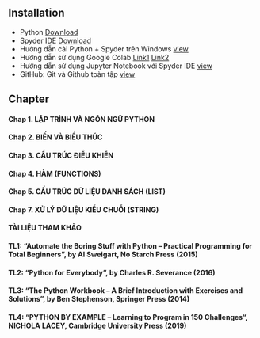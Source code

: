 ## Installation
* Python [Download](https://www.python.org/downloads/)
* Spyder IDE [Download](https://www.spyder-ide.org/)
* Hướng dẫn cài Python + Spyder trên Windows [view](https://www.youtube.com/watch?v=ZxDG_9Uv2Hs)
* Hướng dẫn sử dụng Google Colab [Link1](https://trituenhantao.io/lap-trinh/lam-quen-voi-google-colab/) [Link2](https://www.youtube.com/watch?v=Ql_ujv8ZjWI)
* Hướng dẫn sử dụng Jupyter Notebook với Spyder IDE [view](https://www.youtube.com/watch?v=QXh_hdm8KfA)
* GitHub: Git và Github toàn tập [view](https://www.youtube.com/watch?v=gjQDyND-vN8&list=PLwJr0JSP7i8D041yrTcWB_qEdzijIUX-q)

## Chapter
#### Chap 1. LẬP TRÌNH VÀ NGÔN NGỮ PYTHON
#### Chap 2. BIẾN VÀ BIỂU THỨC
#### Chap 3. CẤU TRÚC ĐIỀU KHIỂN
#### Chap 4. HÀM (FUNCTIONS)
#### Chap 5. CẤU TRÚC DỮ LIỆU DANH SÁCH (LIST)
#### Chap 7. XỬ LÝ DỮ LIỆU KIỂU CHUỖI (STRING)

#### TÀI LIỆU THAM KHẢO
#### TL1: “Automate the Boring Stuff with Python – Practical Programming for Total Beginners”, by Al Sweigart, No Starch Press (2015)
#### TL2: “Python for Everybody”, by Charles R. Severance (2016)
#### TL3: “The Python Workbook – A Brief Introduction with Exercises and Solutions”, by Ben Stephenson, Springer Press (2014)
#### TL4: “PYTHON BY EXAMPLE – Learning to Program in 150 Challenges“, NICHOLA LACEY, Cambridge University Press (2019)
```
